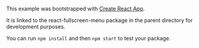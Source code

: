 This example was bootstrapped with [Create React App](https://github.com/facebook/create-react-app).

It is linked to the react-fullscreen-menu package in the parent directory for development purposes.

You can run `npm install` and then `npm start` to test your package.
